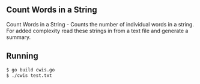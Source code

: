 ## Count Words in a String

Count Words in a String - Counts the number of individual words in a string. 
For added complexity read these strings in from a text file and generate a summary.

## Running
```bash
$ go build cwis.go
$ ./cwis test.txt
```
